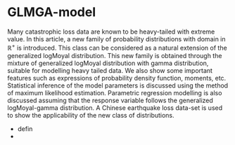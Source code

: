 # GLMGA-model
Many catastrophic loss data are known to be heavy-tailed with extreme value.
In this article, a new family of probability distributions with domain in $\mathbb{R}^+$ is
introduced.
This class can be considered as a natural extension of the generalized logMoyal distribution.
This new family is obtained through the mixture of generalized logMoyal distribution with gamma distribution, suitable for modelling heavy tailed data. We also show some important features such as expressions of probability density function, moments, etc. Statistical inference of the model parameters is discussed using the method of maximum likelihood estimation. Parametric regression modelling is also discussed assuming that the response variable follows the generalized logMoyal-gamma distribution.
A Chinese earthquake loss data-set is used to show the applicability of the new class of distributions.

- defin
- 
